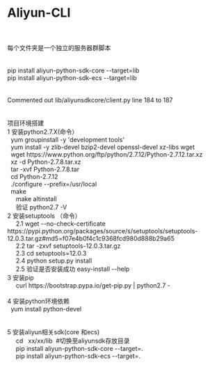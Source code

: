 # Aliyun-CLI<br />
<br />
<br />
每个文件夹是一个独立的服务器群脚本 &nbsp;<br />
<br />
<br />
pip install aliyun-python-sdk-core --target=lib<br />
pip install aliyun-python-sdk-ecs --target=lib<br />
<br />
<br />
Commented out lib/aliyunsdkcore/client.py line 184 to 187<br />
<br />
<br />
项目环境搭建<br />
1 安装python2.7.X(命令）<br />
<span style="white-space:pre">	</span>yum groupinstall -y 'development tools'<br />
<span style="white-space:pre">	</span>yum install -y zlib-devel bzip2-devel openssl-devel xz-libs wget<br />
<span style="white-space:pre">	</span>wget https://www.python.org/ftp/python/2.7.12/Python-2.7.12.tar.xz<br />
<span style="white-space:pre">	</span>xz -d Python-2.7.8.tar.xz &nbsp;<br />
<span style="white-space:pre">	</span>tar -xvf Python-2.7.8.tar &nbsp;<br />
<span style="white-space:pre">	</span>cd Python-2.7.12<br />
<span style="white-space:pre">	</span>./configure --prefix=/usr/local<br />
<span style="white-space:pre">	</span>make &nbsp;<br />
&nbsp;<span style="white-space:pre">	</span>make altinstall<br />
&nbsp;<span style="white-space:pre">	</span>验证 python2.7 -V<br />
2 安装setuptools （命令）<br />
&nbsp;<span style="white-space:pre">	</span>2.1 wget --no-check-certificate https://pypi.python.org/packages/source/s/setuptools/setuptools-12.0.3.tar.gz#md5=f07e4b0f4c1c9368fcd980d888b29a65<br />
&nbsp;<span style="white-space:pre">	</span>2.2 tar -zxvf setuptools-12.0.3.tar.gz<br />
&nbsp;<span style="white-space:pre">	</span>2.3 cd setuptools=12.0.3<br />
&nbsp;<span style="white-space:pre">	</span>2.4 python setup.py install<br />
&nbsp;<span style="white-space:pre">	</span>2.5 验证是否安装成功 easy-install --help&nbsp;<br />
3 安装pip<br />
&nbsp; <span style="white-space:pre">	</span>curl https://bootstrap.pypa.io/get-pip.py | python2.7 -<br />
&nbsp;&nbsp;<br />
4 安装python环境依赖<br />
<span style="white-space:pre">	</span>yum install python-devel<br />
<br />
<br />
5 安装aliyun相关sdk(core 和ecs)<br />
&nbsp;<span style="white-space:pre">	</span>cd &nbsp; xx/xx/lib &nbsp;#切换至aliyunsdk存放目录<br />
&nbsp;<span style="white-space:pre">	</span>pip install aliyun-python-sdk-core --target=.<br />
&nbsp;<span style="white-space:pre">	</span>pip install aliyun-python-sdk-ecs --target=.<br />
&nbsp;<span style="white-space:pre">	</span>